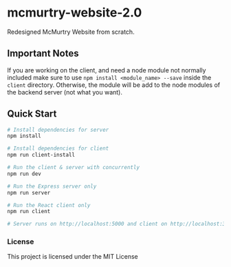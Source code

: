 # mcmurtry-website-2.0
Redesigned McMurtry Website from scratch.

## Important Notes
If you are working on the client, and need a node module not normally included make sure to use `npm install <module_name> --save` inside the `client` directory. Otherwise, the module will be add to the node modules of the backend server (not what you want).

## Quick Start

``` bash
# Install dependencies for server
npm install

# Install dependencies for client
npm run client-install

# Run the client & server with concurrently
npm run dev

# Run the Express server only
npm run server

# Run the React client only
npm run client

# Server runs on http://localhost:5000 and client on http://localhost:3000
```

### License

This project is licensed under the MIT License